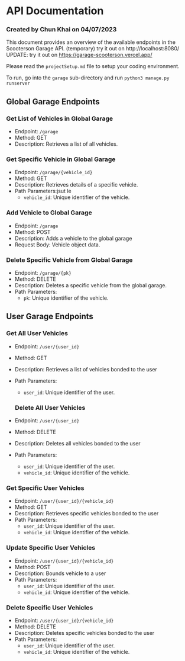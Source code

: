 # API Documentation
### Created by Chun Khai on 04/07/2023

This document provides an overview of the available endpoints in the Scooterson Garage API.
(temporary) try it out on http://localhost:8080/\
UPDATE: try it out on https://garage-scooterson.vercel.app/

Please read the ```projectSetup.md``` file to setup your coding environment.

To run, go into the ```garage``` sub-directory and run ```python3 manage.py runserver```

## Global Garage Endpoints

### Get List of Vehicles in Global Garage

- Endpoint: `/garage`
- Method: GET
- Description: Retrieves a list of all vehicles.

### Get Specific Vehicle in Global Garage

- Endpoint: `/garage/{vehicle_id}`
- Method: GET
- Description: Retrieves details of a specific vehicle.
- Path Parameters:jsut le 
  - `vehicle_id`: Unique identifier of the vehicle.

### Add Vehicle to Global Garage

- Endpoint: `/garage`
- Method: POST
- Description: Adds a vehicle to the global garage
- Request Body: Vehicle object data.

### Delete Specific Vehicle from Global Garage 

- Endpoint: `/garage/{pk}`
- Method: DELETE
- Description: Deletes a specific vehicle from the global garage.
- Path Parameters:
  - `pk`: Unique identifier of the vehicle.

## User Garage Endpoints

### Get All User Vehicles

- Endpoint: `/user/{user_id}`
- Method: GET
- Description: Retrieves a list of vehicles bonded to the user 
- Path Parameters:
  - `user_id`: Unique identifier of the user.

  ### Delete All User Vehicles

- Endpoint: `/user/{user_id}`
- Method: DELETE
- Description: Deletes all vehicles bonded to the user 
- Path Parameters:
  - `user_id`: Unique identifier of the user.
  - `vehicle_id`: Unique identifier of the vehicle.

### Get Specific User Vehicles
- Endpoint: `/user/{user_id}/{vehicle_id}`
- Method: GET
- Description: Retrieves specific vehicles bonded to the user 
- Path Parameters:
  - `user_id`: Unique identifier of the user.
  - `vehicle_id`: Unique identifier of the vehicle.

### Update Specific User Vehicles
- Endpoint: `/user/{user_id}/{vehicle_id}`
- Method: POST
- Description: Bounds vehicle to a user 
- Path Parameters:
  - `user_id`: Unique identifier of the user.
  - `vehicle_id`: Unique identifier of the vehicle.

### Delete Specific User Vehicles
- Endpoint: `/user/{user_id}/{vehicle_id}`
- Method: DELETE 
- Description: Deletes specific vehicles bonded to the user 
- Path Parameters:
  - `user_id`: Unique identifier of the user.
  - `vehicle_id`: Unique identifier of the vehicle.
